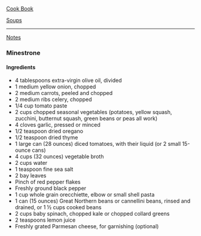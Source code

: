 [Cook Book](https://github.com/vmsmith/CookBook/blob/master/README.md)  

[Soups](https://github.com/vmsmith/CookBook/blob/master/soups.md)  

-----   

[Notes](https://github.com/vmsmith/CookBook/blob/master/notes.md)  

### Minestrone  

#### Ingredients  
* 4 tablespoons extra-virgin olive oil, divided
* 1 medium yellow onion, chopped
* 2 medium carrots, peeled and chopped
* 2 medium ribs celery, chopped
* 1/4 cup tomato paste
* 2 cups chopped seasonal vegetables (potatoes, yellow squash, zucchini, butternut squash, green beans or peas all work)
* 4 cloves garlic, pressed or minced
* 1/2 teaspoon dried oregano
* 1/2 teaspoon dried thyme
* 1 large can (28 ounces) diced tomatoes, with their liquid (or 2 small 15-ounce cans)
* 4 cups (32 ounces) vegetable broth 
* 2 cups water
* 1 teaspoon fine sea salt
* 2 bay leaves
* Pinch of red pepper flakes
* Freshly ground black pepper
* 1 cup whole grain orecchiette, elbow or small shell pasta
* 1 can (15 ounces) Great Northern beans or cannellini beans, rinsed and drained, or 1 ½ cups cooked beans
* 2 cups baby spinach, chopped kale or chopped collard greens
* 2 teaspoons lemon juice
* Freshly grated Parmesan cheese, for garnishing (optional)
